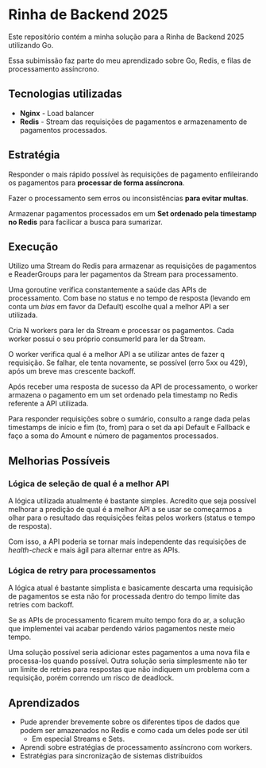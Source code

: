 # Rinha de Backend 2025

Este repositório contém a minha solução para a Rinha de Backend 2025 utilizando Go.

Essa subimissão faz parte do meu aprendizado sobre Go, Redis, e filas de processamento assíncrono.

## Tecnologias utilizadas

- **Nginx** - Load balancer
- **Redis** - Stream das requisições de pagamentos e armazenamento de pagamentos processados.

## Estratégia

Responder o mais rápido possível às requisições de pagamento enfileirando os pagamentos para **processar de forma assíncrona**.

Fazer o processamento sem erros ou inconsistências **para evitar multas**.

Armazenar pagamentos processados em um **Set ordenado pela timestamp no Redis** para facilicar a busca para sumarizar.

## Execução

Utilizo uma Stream do Redis para armazenar as requisições de pagamentos e ReaderGroups para ler pagamentos da Stream para processamento.

Uma goroutine verifica constantemente a saúde das APIs de processamento. Com base no status e no tempo de resposta (levando em conta um *bias* em favor da Default) escolhe qual a melhor API a ser utilizada.

Cria N workers para ler da Stream e processar os pagamentos. Cada worker possui o seu próprio consumerId para ler da Stream.

O worker verifica qual é a melhor API a se utilizar antes de fazer q requisição. Se falhar, ele tenta novamente, se possível (erro 5xx ou 429), após um breve mas crescente backoff.

Após receber uma resposta de sucesso da API de processamento, o worker armazena o pagamento em um set ordenado pela timestamp no Redis referente a API utilizada.

Para responder requisições sobre o sumário, consulto a range dada pelas timestamps de início e fim (to, from) para o set da api Default e Fallback e faço a soma do Amount e número de pagamentos processados.

## Melhorias Possíveis

### Lógica de seleção de qual é a melhor API

A lógica utilizada atualmente é bastante simples. Acredito que seja possível melhorar a predição de qual é a melhor API a se usar se começarmos a olhar para o resultado das requisições feitas pelos workers (status e tempo de resposta).

Com isso, a API poderia se tornar mais independente das requisições de *health-check* e mais ágil para alternar entre as APIs.

### Lógica de retry para processamentos

A lógica atual é bastante simplista e basicamente descarta uma requisição de pagamentos se esta não for processada dentro do tempo limite das retries com backoff.

Se as APIs de processamento ficarem muito tempo fora do ar, a solução que implementei vai acabar perdendo vários pagamentos neste meio tempo.

Uma solução possível seria adicionar estes pagamentos a uma nova fila e processa-los quando possível. Outra solução seria simplesmente não ter um limite de retries para respostas que não indiquem um problema com a requisição, porém correndo um risco de deadlock.

## Aprendizados

- Pude aprender brevemente sobre os diferentes tipos de dados que podem ser amazenados no Redis e como cada um deles pode ser útil
  - Em especial Streams e Sets.
- Aprendi sobre estratégias de processamento assíncrono com workers.
- Estratégias para sincronização de sistemas distribuídos
